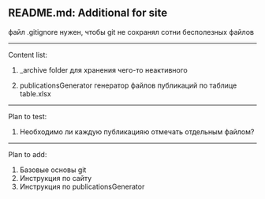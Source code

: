 README.md:
Additional for site
---------
файл .gitignore нужен, чтобы git не сохранял сотни бесполезных файлов


---------
Content list:
1) _archive folder
для хранения чего-то неактивного

2) publicationsGenerator
генератор файлов публикаций по таблице table.xlsx


---------
Plan to test:
1) Необходимо ли каждую публикацияю отмечать отдельным файлом?


---------
Plan to add:
1) Базовые основы git
2) Инструкция по сайту
3) Инструкция по publicationsGenerator









